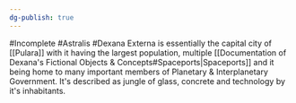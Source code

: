 ```yaml
---
dg-publish: true
---
```

#Incomplete #Astralis #Dexana
Externa is essentially the capital city of [[Pulara]] with it having the largest population, multiple [[Documentation of Dexana's Fictional Objects & Concepts#Spaceports|Spaceports]] and it being home to many important members of Planetary & Interplanetary Government.
It's described as jungle of glass, concrete and technology by it's inhabitants.
